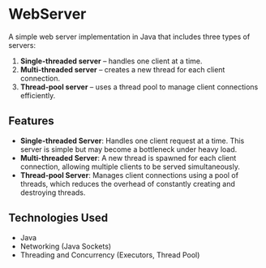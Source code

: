 # WebServer
A simple web server implementation in Java that includes three types of servers:
1. **Single-threaded server** – handles one client at a time.
2. **Multi-threaded server** – creates a new thread for each client connection.
3. **Thread-pool server** – uses a thread pool to manage client connections efficiently.

## Features
- **Single-threaded Server**: Handles one client request at a time. This server is simple but may become a bottleneck under heavy load.
- **Multi-threaded Server**: A new thread is spawned for each client connection, allowing multiple clients to be served simultaneously.
- **Thread-pool Server**: Manages client connections using a pool of threads, which reduces the overhead of constantly creating and destroying threads.

## Technologies Used
- Java
- Networking (Java Sockets)
- Threading and Concurrency (Executors, Thread Pool)
